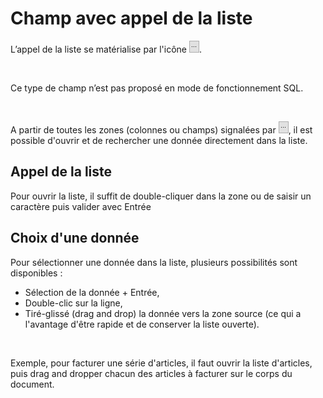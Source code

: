 # Champ avec appel de la liste

L’appel de la liste se matérialise par l'icône ![image\Gest0101_wmf.gif](Gest0101_wmf.gif "image\Gest0101_wmf.gif").


 


Ce type de champ n’est pas proposé 
 en mode de fonctionnement SQL.


 


A partir de toutes les zones (colonnes ou champs) signalées par ![image\Gest0102_wmf.gif](Gest0102_wmf.gif "image\Gest0102_wmf.gif"), il est possible d'ouvrir et de rechercher une donnée 
 directement dans la liste.


## Appel de la liste


Pour ouvrir la liste, il suffit de double-cliquer dans la zone ou de 
 saisir un caractère puis valider avec Entrée


## Choix d'une donnée


Pour sélectionner une donnée dans la liste, plusieurs possibilités sont 
 disponibles :


* Sélection de la 
 donnée + Entrée,
* Double-clic sur 
 la ligne,
* Tiré-glissé (drag 
 and drop) la donnée vers la zone source (ce qui a l'avantage d'être 
 rapide et de conserver la liste ouverte).


 


Exemple, pour facturer une série d'articles, il faut ouvrir la liste 
 d'articles, puis drag and dropper chacun des articles à facturer sur le 
 corps du document.


